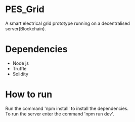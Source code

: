 # PES_Grid
A smart electrical grid prototype running on a decentralised server(Blockchain).  
  
# Dependencies
<ul>
  <li>Node js</li>
  <li>Truffle</li>
  <li>Solidity</li>
</ul>  
  
# How to run 
Run the command 'npm install' to install the dependencies.  
To run the server enter the command 'npm run dev'.  

